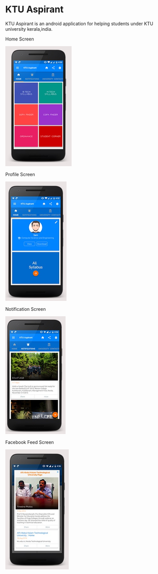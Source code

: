 # KTU Aspirant
KTU Aspirant is an android application for helping students under KTU university kerala,india.

Home Screen

![alt text](https://github.com/renitto/ktu_aspirant/blob/master/screenshots/ktu_home.jpg)

Profile Screen

![alt text](https://github.com/renitto/ktu_aspirant/blob/master/screenshots/ktu_profile.jpg)

Notification Screen

![alt text](https://github.com/renitto/ktu_aspirant/blob/master/screenshots/ktu_notification.jpg)

Facebook Feed Screen

![alt text](https://github.com/renitto/ktu_aspirant/blob/master/screenshots/ktu_fb.jpg)
